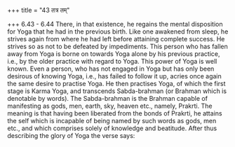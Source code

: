 +++
title = "43 तत्र तम्"

+++
6.43 - 6.44 There, in that existence, he regains the mental disposition for Yoga that he had in the previous birth. Like one awakened from sleep, he strives again from where he had left before attaining complete success. He strives so as not to be defeated by impediments. This person who has fallen away from Yoga is borne on towards Yoga alone by his previous practice, i.e., by the older practice with regard to Yoga. This power of Yoga is well known. Even a person, who has not engaged in Yoga but has only been desirous of knowing Yoga, i.e., has failed to follow it up, acries once again the same desire to practise Yoga. He then practises Yoga, of which the first stage is Karma Yoga, and transcends Sabda-brahman (or Brahman which is denotable by words). The Sabda-brahman is the Brahman capable of manifesting as gods, men, earth,
sky, heaven etc., namely, Prakrti. The meaning is that having been liberated from the bonds of Prakrti, he attains the self which is incapable of being named by such words as gods, men etc., and which comprises solely of knowledge and beatitude. After thus describing the glory of Yoga the verse says:

